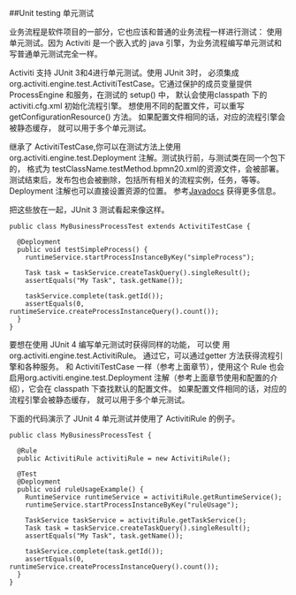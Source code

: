 ##Unit testing 单元测试

业务流程是软件项目的一部分，它也应该和普通的业务流程一样进行测试： 使用单元测试。因为 Activiti 是一个嵌入式的 java 引擎，为业务流程编写单元测试和写普通单元测试完全一样。

Activiti 支持 JUnit 3和4进行单元测试。使用 JUnit 3时， 必须集成 org.activiti.engine.test.ActivitiTestCase。它通过保护的成员变量提供 ProcessEngine 和服务，在测试的 setup() 中， 默认会使用classpath 下的 activiti.cfg.xml 初始化流程引擎。 想使用不同的配置文件，可以重写 getConfigurationResource() 方法。 如果配置文件相同的话，对应的流程引擎会被静态缓存， 就可以用于多个单元测试。

继承了 ActivitiTestCase,你可以在测试方法上使用 org.activiti.engine.test.Deployment 注解。测试执行前，与测试类在同一个包下的， 格式为 testClassName.testMethod.bpmn20.xml的资源文件，会被部署。 测试结束后，发布包也会被删除，包括所有相关的流程实例，任务，等等。Deployment 注解也可以直接设置资源的位置。 参考[Javadocs](http://www.activiti.org/javadocs/org/activiti/engine/test/Deployment.html)
获得更多信息。

把这些放在一起，JUnit 3 测试看起来像这样。

	public class MyBusinessProcessTest extends ActivitiTestCase {
	   
	  @Deployment
	  public void testSimpleProcess() {
	    runtimeService.startProcessInstanceByKey("simpleProcess");
	    
	    Task task = taskService.createTaskQuery().singleResult();
	    assertEquals("My Task", task.getName());
	    
	    taskService.complete(task.getId());
	    assertEquals(0, runtimeService.createProcessInstanceQuery().count());
	  }
	}      
     
要想在使用 JUnit 4 编写单元测试时获得同样的功能， 可以使
用 org.activiti.engine.test.ActivitiRule。 通过它，可以通过getter 方法获得流程引擎和各种服务。 和 ActivitiTestCase 一样（参考上面章节），使用这个 Rule 也会启用org.activiti.engine.test.Deployment 注解（参考上面章节使用和配置的介绍），它会在 classpath 下查找默认的配置文件。 如果配置文件相同的话，对应的流程引擎会被静态缓存， 就可以用于多个单元测试。

下面的代码演示了 JUnit 4 单元测试并使用了 ActivitiRule 的例子。
	
	public class MyBusinessProcessTest {
	  
	  @Rule
	  public ActivitiRule activitiRule = new ActivitiRule();
	  
	  @Test
	  @Deployment
	  public void ruleUsageExample() {
	    RuntimeService runtimeService = activitiRule.getRuntimeService();
	    runtimeService.startProcessInstanceByKey("ruleUsage");
	    
	    TaskService taskService = activitiRule.getTaskService();
	    Task task = taskService.createTaskQuery().singleResult();
	    assertEquals("My Task", task.getName());
	    
	    taskService.complete(task.getId());
	    assertEquals(0, runtimeService.createProcessInstanceQuery().count());
	  }
	}
	      